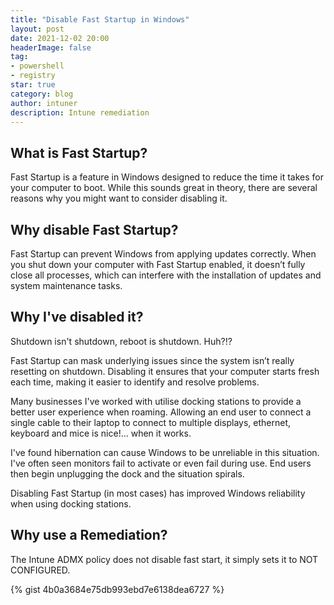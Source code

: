 ```yaml
---
title: "Disable Fast Startup in Windows"
layout: post
date: 2021-12-02 20:00
headerImage: false
tag:
- powershell
- registry
star: true
category: blog
author: intuner
description: Intune remediation
---
```

## What is Fast Startup?

Fast Startup is a feature in Windows designed to reduce the time it takes for your computer to boot. While this sounds great in theory, there are several reasons why you might want to consider disabling it.

## Why disable Fast Startup?
Fast Startup can prevent Windows from applying updates correctly. When you shut down your computer with Fast Startup enabled, it doesn’t fully close all processes, which can interfere with the installation of updates and system maintenance tasks.

## Why I've disabled it?
Shutdown isn't shutdown, reboot is shutdown. Huh?!?

Fast Startup can mask underlying issues since the system isn’t really resetting on shutdown. Disabling it ensures that your computer starts fresh each time, making it easier to identify and resolve problems.

Many businesses I've worked with utilise docking stations
to provide a better user experience when roaming. Allowing an end user to connect a single cable to their laptop
to connect to multiple displays, ethernet, keyboard and mice is nice!... when it works.

I've found hibernation can cause Windows to be unreliable in this situation. I've often seen monitors fail to activate
or even fail during use. End users then begin unplugging the dock and the situation spirals.

Disabling Fast Startup (in most cases) has improved Windows reliability when using docking stations.

## Why use a Remediation?
The Intune ADMX policy does not disable fast start, it simply sets it to NOT CONFIGURED.

{% gist 4b0a3684e75db993ebd7e6138dea6727 %}
